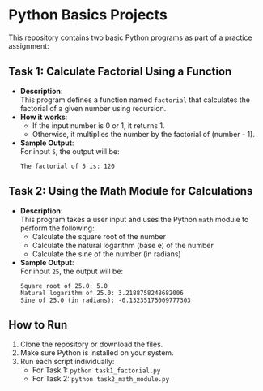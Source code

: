 # Python Basics Projects

This repository contains two basic Python programs as part of a practice assignment:

## Task 1: Calculate Factorial Using a Function

- **Description**:  
  This program defines a function named `factorial` that calculates the factorial of a given number using recursion.
- **How it works**:
  - If the input number is 0 or 1, it returns 1.
  - Otherwise, it multiplies the number by the factorial of (number - 1).
- **Sample Output**:  
  For input `5`, the output will be:  
  ```
  The factorial of 5 is: 120
  ```

## Task 2: Using the Math Module for Calculations

- **Description**:  
  This program takes a user input and uses the Python `math` module to perform the following:
  - Calculate the square root of the number
  - Calculate the natural logarithm (base e) of the number
  - Calculate the sine of the number (in radians)
- **Sample Output**:  
  For input `25`, the output will be:
  ```
  Square root of 25.0: 5.0
  Natural logarithm of 25.0: 3.2188758248682006
  Sine of 25.0 (in radians): -0.13235175009777303
  ```

## How to Run

1. Clone the repository or download the files.
2. Make sure Python is installed on your system.
3. Run each script individually:
   - For Task 1: `python task1_factorial.py`
   - For Task 2: `python task2_math_module.py`


